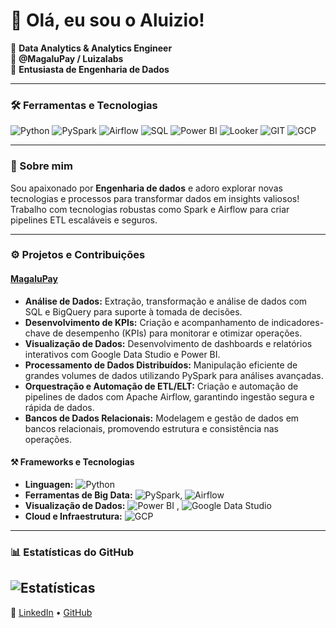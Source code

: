 # 👋 Olá, eu sou o Aluizio!

🎯 **Data Analytics & Analytics Engineer**  
💼 **@MagaluPay / Luizalabs**  
🌟 **Entusiasta de Engenharia de Dados**

---

### 🛠️ Ferramentas e Tecnologias
![Python](https://img.shields.io/badge/Python-3776AB?style=for-the-badge&logo=python&logoColor=white)
![PySpark](https://img.shields.io/badge/PySpark-FD9C20?style=for-the-badge&logo=apache-spark&logoColor=white)
![Airflow](https://img.shields.io/badge/Apache%20Airflow-017CEE?style=for-the-badge&logo=apache-airflow&logoColor=white)
![SQL](https://img.shields.io/badge/SQL-336791?style=for-the-badge&logo=postgresql&logoColor=white)
![Power BI](https://img.shields.io/badge/Power%20BI-F2C811?style=for-the-badge&logo=powerbi&logoColor=black)
![Looker](https://img.shields.io/badge/Looker-4285F4?style=for-the-badge&logo=looker&logoColor=white)
![GIT](https://img.shields.io/badge/GIT-F05032?style=for-the-badge&logo=git&logoColor=white)
![GCP](https://img.shields.io/badge/GCP-4285F4?style=for-the-badge&logo=google-cloud&logoColor=white)

---

### 🚀 Sobre mim
Sou apaixonado por **Engenharia de dados** e adoro explorar novas tecnologias e processos para transformar dados em insights valiosos! Trabalho com tecnologias robustas como Spark e Airflow para criar pipelines ETL escaláveis e seguros.

---

### ⚙️ Projetos e Contribuições

#### [MagaluPay](https://www.magalu.com/)  
- **Análise de Dados:** Extração, transformação e análise de dados com SQL e BigQuery para suporte à tomada de decisões.
- **Desenvolvimento de KPIs:** Criação e acompanhamento de indicadores-chave de desempenho (KPIs) para monitorar e otimizar operações.
- **Visualização de Dados:** Desenvolvimento de dashboards e relatórios interativos com Google Data Studio e Power BI.
- **Processamento de Dados Distribuídos:** Manipulação eficiente de grandes volumes de dados utilizando PySpark para análises avançadas.
- **Orquestração e Automação de ETL/ELT:** Criação e automação de pipelines de dados com Apache Airflow, garantindo ingestão segura e rápida de dados.
- **Bancos de Dados Relacionais:** Modelagem e gestão de dados em bancos relacionais, promovendo estrutura e consistência nas operações.

#### ⚒️ Frameworks e Tecnologias
- **Linguagen:** ![Python](https://img.shields.io/badge/Python-3776AB?style=flat&logo=python&logoColor=white)
- **Ferramentas de Big Data:** ![PySpark](https://img.shields.io/badge/PySpark-FD9C20?style=flat&logo=apache-spark&logoColor=white), ![Airflow](https://img.shields.io/badge/Apache%20Airflow-017CEE?style=flat&logo=apache-airflow&logoColor=white)
- **Visualização de Dados:** ![Power BI](https://img.shields.io/badge/Power%20BI-F2C811?style=for-the-badge&logo=powerbi&logoColor=black)
, ![Google Data Studio](https://img.shields.io/badge/Looker-4285F4?style=for-the-badge&logo=looker&logoColor=white)
- **Cloud e Infraestrutura:** ![GCP](https://img.shields.io/badge/Google%20Cloud-4285F4?style=flat&logo=google-cloud&logoColor=white)

---



### 📊 Estatísticas do GitHub
![Estatísticas](https://github-readme-stats.vercel.app/api?username=Alouco&show_icons=true&theme=dracula&count_private=true)
---

🔗 [LinkedIn](https://www.linkedin.com/in/aluizio-f-61742ab2/) • [GitHub](https://github.com/Alouco)

